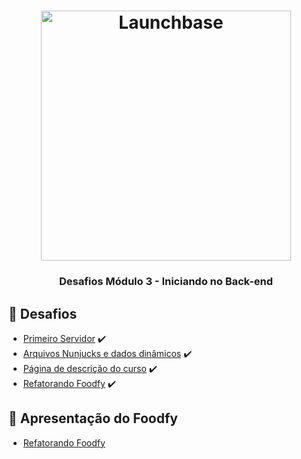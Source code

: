<h1 align="center">
    <img alt="Launchbase" src="https://storage.googleapis.com/golden-wind/bootcamp-launchbase/logo.png" width="400px" />
</h1>

<h3 align="center">
  Desafios Módulo 3 - Iniciando no Back-end
</h3>

## :rocket: Desafios

- [Primeiro Servidor](https://github.com/rocketseat-education/bootcamp-launchbase-desafios-03/blob/master/desafios/03-1-primeiro-servidor.md) :heavy_check_mark:
- [Arquivos Nunjucks e dados dinâmicos](https://github.com/rocketseat-education/bootcamp-launchbase-desafios-03/blob/master/desafios/03-2-nunjucks-e-dados-dinamicos.md) :heavy_check_mark:
- [Página de descrição do curso](https://github.com/rocketseat-education/bootcamp-launchbase-desafios-03/blob/master/desafios/03-3-pagina-descricao-curso.md) :heavy_check_mark:
- [Refatorando Foodfy](https://github.com/rocketseat-education/bootcamp-launchbase-desafios-03/blob/master/desafios/03-refatorando-foodfy.md) :heavy_check_mark:


## :movie_camera: Apresentação do Foodfy

- [Refatorando Foodfy](https://youtu.be/75lZRH_wymU)